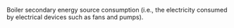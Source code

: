 Boiler secondary energy source consumption (i.e., the electricity consumed by electrical devices such as fans and pumps).
